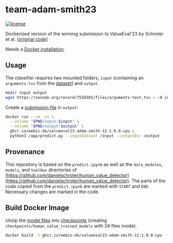 # team-adam-smith23
[![license](https://img.shields.io/github/license/touche-webis-de/team-adam-smith23)](https://github.com/touche-webis-de/team-adam-smith23/blob/main/LICENSE)

Dockerized version of the winning submission to ValueEval'23 by Schroter et al. [[original code](https://github.com/danielschroter/human_value_detector)]

Needs a [Docker installation](https://docs.docker.com/engine/installation/).

## Usage

The classifier requires two mounted folders, `input` (containing an `arguments.tsv` from the [dataset](https://doi.org/10.5281/zenodo.6814563)) and `output`.
```bash
mkdir input output
wget https://zenodo.org/record/7550385/files/arguments-test.tsv > -O input/arguments.tsv
```

Create a [submission file](https://touche.webis.de/semeval23/touche23-web/index.html#submission) in `output`:
```bash
docker run --rm -it \
  --volume "$PWD/input:$input" \
  --volume "$PWD/output:$output" \
  ghcr.io/webis-de/valueeval23-adam-smith-12:1.0.0-cpu \
  python3 /app/predict.py --inputDataset /input --outputDir /output
```


## Provenance

This repository is based on the `predict.ipynb` as well as the `data_modules`, `models`, and `toolbox` directories of [https://github.com/danielschroter/human_value_detector](https://github.com/danielschroter/human_value_detector). The parts of the code copied from the `predict.ipynb` are marked with `START` and `END`. Necessary changes are marked in the code.


## Build Docker Image

Unzip the [model files](https://zenodo.org/record/7656534) into [checkpoints](checkpoints) (creating `checkpoints/human_value_trained_models` with 24 files inside).
```bash
docker build -t ghcr.io/webis-de/valueeval23-adam-smith-12:1.0.0-cpu -f Dockerfile .
```
